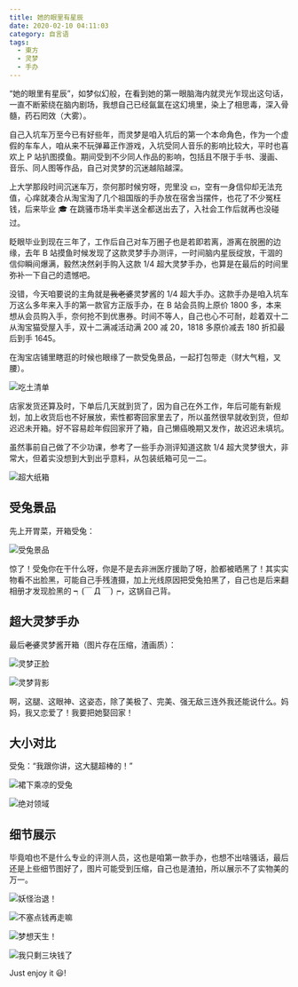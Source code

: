 ```yaml
---
title: 她的眼里有星辰
date: 2020-02-10 04:11:03
category: 自言语
tags:
  - 東方
  - 灵梦
  - 手办
---
```


“她的眼里有星辰”，如梦似幻般，在看到她的第一眼脑海内就灵光乍现出这句话，一直不断萦绕在脑内剧场，我想自己已经氤氲在这幻境里，染上了相思毒，深入骨髓，药石罔效（大雾）。

自己入坑车万至今已有好些年，而灵梦是咱入坑后的第一个本命角色，作为一个虚假的车车人，咱从来不玩弹幕正作游戏，入坑受同人音乐的影响比较大，平时也喜欢上 P 站扒图摸鱼。期间受到不少同人作品的影响，包括且不限于手书、漫画、音乐、同人图等作品，自己对灵梦的沉迷越陷越深。

上大学那段时间沉迷车万，奈何那时候穷呀，兜里没 💴，空有一身信仰却无法充值，心痒就凑合从淘宝淘了几个祖国版的手办放在宿舍当摆件，也花了不少冤枉钱，后来毕业 🎓 在跳骚市场半卖半送全都送出去了，入社会工作后就再也没碰过。

眨眼毕业到现在三年了，工作后自己对车万圈子也是若即若离，游离在脱圈的边缘，去年 B 站摸鱼时候发现了这款灵梦手办测评，一时间脑内星辰绽放，干涸的信仰瞬间爆满，毅然决然剁手购入这款 1/4 超大灵梦手办，也算是在最后的时间里弥补一下自己的遗憾吧。

没错，今天咱要说的主角就是~~我老婆~~灵梦酱的 1/4 超大手办。这款手办是咱入坑车万这么多年来入手的第一款官方正版手办，在 B 站会员购上原价 1800 多，本来想从会员购入手，奈何抢不到优惠券。时间不等人，自己也心不可耐，趁着双十二从淘宝猫受屋入手，双十二满减活动满 200 减 20，1818 多原价减去 180 折扣最后到手 1645。

在淘宝店铺里瞎逛的时候也眼缘了一款受兔景品，一起打包带走（财大气粗，叉腰）。

![吃土清单](/IMAGES/2020/她的眼里有星辰/1.png)

店家发货还算及时，下单后几天就到货了，因为自己在外工作，年后可能有新规划，加上收货后也不好展放，索性都寄回家里去了，所以虽然很早就收到货，但却迟迟未开箱。好不容易趁年假回家开了箱，自己懒癌晚期又发作，故迟迟未填坑。

虽然事前自己做了不少功课，参考了一些手办测评知道这款 1/4 超大灵梦很大，非常大，但着实没想到大到出乎意料，从包装纸箱可见一二。

![超大纸箱](/IMAGES/2020/她的眼里有星辰/2.jpg)

## 受兔景品

先上开胃菜，开箱受兔：

![受兔景品](/IMAGES/2020/她的眼里有星辰/3.jpg)

惊了！受兔你在干什么呀，你是不是去非洲医疗援助了呀，脸都被晒黑了！其实实物看不出脸黑，可能自己手残渣摄，加上光线原因把受兔拍黑了，自己也是后来翻相册才发现脸黑的 ┑(￣ Д ￣)┍，这锅自己背。

## 超大灵梦手办

最后~~老婆~~灵梦酱开箱（图片存在压缩，渣画质）：

![灵梦正脸](/IMAGES/2020/她的眼里有星辰/4.jpg)

![灵梦背影](/IMAGES/2020/她的眼里有星辰/5.jpg)

啊，这腿、这眼神、这姿态，除了美极了、完美、强无敌三连外我还能说什么。妈妈，我又恋爱了！我要把她娶回家！

## 大小对比

受兔：“我跟你讲，这大腿超棒的！”

![裙下乘凉的受兔](/IMAGES/2020/她的眼里有星辰/6.jpg)

![绝对领域](/IMAGES/2020/她的眼里有星辰/7.jpg)

## 细节展示

毕竟咱也不是什么专业的评测人员，这也是咱第一款手办，也想不出啥骚话，最后还是上些细节图好了，图片可能受到压缩，自己也是渣拍，所以展示不了实物美的万一。

![妖怪治退！](/IMAGES/2020/她的眼里有星辰/8.jpg)

![不塞点钱再走嘛](/IMAGES/2020/她的眼里有星辰/9.jpg)

![梦想天生！](/IMAGES/2020/她的眼里有星辰/10.jpg)

![我只剩三块钱了](/IMAGES/2020/她的眼里有星辰/11.jpg)

Just enjoy it 😃!
